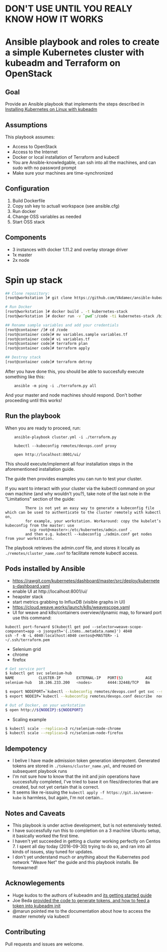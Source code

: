 # DON'T USE UNTIL YOU REALY KNOW HOW IT WORKS

# Ansible playbook and roles to create a simple Kubernetes cluster with kubeadm and Terraform on OpenStack

## Goal

Provide an Ansible playbook that implements the steps described in [Installing Kubernetes on Linux with kubeadm](http://kubernetes.io/docs/getting-started-guides/kubeadm/)

## Assumptions

This playbook assumes: 

* Access to OpenStack
* Access to the Internet
* Docker or local installation of Terraform and kubectl
* You are Ansible-knowledgable, can ssh into all the machines, and can sudo with no password prompt
* Make sure your machines are time-synchronized

## Configuration

1. Build Dockerfile
2. Copy ssh key to actuall workspace (see ansible.cfg)
3. Run docker
3. Change OSS variables as needed
4. Start OSS stack

## Components
- 3 instances with docker 1.11.2 and overlay storage driver
 - 1x master
 - 2x node

# Spin up stack

```bash
## Clone repozitory:
[root@workstation ]# git clone https://github.com/VAdamec/ansible-kubeadm-cluster

# Run Docker
[root@workstation ]# docker build . -t kubernetes-stack
[root@workstation ]# docker run -v `pwd`:/code -ti kubernetes-stack /bin/bash

## Rename sample variables and add your credentials
[root@container /]# cd /code
[root@container code]# mv variables.sample variables.tf
[root@container code]# vi variables.tf
[root@container code]# terraform plan
[root@container code]# terraform apply

## Destroy stack
[root@container code]# terraform detroy
```

After you have done this, you should be able to succesfully execute something like this:

```
    ansible -m ping -i ./terraform.py all
```

And your master and node machines should respond.  Don't bother proceeding until this works!

## Run the playbook

When you are ready to proceed, run:

```
    ansible-playbook cluster.yml -i ./terraform.py
    
    kubectl --kubeconfig remotes/devops.conf proxy

    open http://localhost:8001/ui/
```

This should execute/implement all four installation steps in the aforementioned installation guide.

The guide then provides examples you can run to test your cluster.

If you want to interact with your cluster via the kubectl command on your own machine (and why wouldn't you?), take note of the last note in the "Limitations" section of the guide:

```
         There is not yet an easy way to generate a kubeconfig file which can be used to authenticate to the cluster remotely with kubectl on, 
         for example, your workstation. Workaround: copy the kubelet’s kubeconfig from the master: use 
           scp root@<master>:/etc/kubernetes/admin.conf . 
         and then e.g. kubectl --kubeconfig ./admin.conf get nodes from your workstation.
```

The playbook retrieves the admin.conf file, and stores it locally as ```./remotes/cluster_name.conf``` to facilitate remote kubectl access.


## Pods installed by Ansible
* https://rawgit.com/kubernetes/dashboard/master/src/deploy/kubernetes-dashboard.yaml
 * enable UI at http://localhost:8001/ui/
* heapster stack
 * start metrics grabbing to InfluxDB (visible graphs in UI)
* https://cloud.weave.works/launch/k8s/weavescope.yaml
 * UI for weave and k8s/containers overview/dynamic map, to forward port use this command:

```
kubectl port-forward $(kubectl get pod --selector=weave-scope-component=app -o jsonpath='{.items..metadata.name}') 4040
ssh -f -N -L 4040:localhost:4040 centos@<MASTER> -i ~/.ssh/terraform.pem
```
* Selenium grid
 * chrome
 * firefox


 ```bash
 # Get service port
 $ kubectl get svc selenium-hub
 NAME           CLUSTER-IP       EXTERNAL-IP   PORT(S)          AGE
 selenium-hub   10.106.233.200   <nodes>       4444:32448/TCP   8m

$ export NODEPORT=`kubectl --kubeconfig remotes/devops.conf get svc --selector='app=selenium-hub' --output=template --template="{{ with index .items 0}}{{with index .spec.ports 0 }}{{.nodePort}}{{end}}{{end}}"`
$ export NODEIP=`kubectl --kubeconfig remotes/devops.conf describe  nodes devops-kubestack-node-01 | perl -wnE'say for /Addresses:\s*(\d{1,3}\.\d{1,3}\.\d{1,3}\.\d{1,3})\,.*/g'`

# Out of Docker, on your workstation
$ open http://${NODEIP}:${NODEPORT}
 ```
 * Scaling example
 ```bash
 $ kubectl scale --replicas=3 rc/selenium-node-chrome
 $ kubectl scale --replicas=3 rc/selenium-node-firefox
 ```

## Idempotency

* I belive I have made admission token generation idempotent. Generated tokens are stored in ```./tokens/cluster_name.yml```, and reused on subsequent playbook runs
* I'm not sure how to know that the init and join operations have successfully completed, I've tried to base it on files/directories that are created, but not yet certain that is correct.
* It seems like re-issuing the ```kubectl apply -f https://git.io/weave-kube``` is harmless, but again, I'm not certain...


## Notes and Caveats

* This playbook is under active development, but is not extensively tested.
* I have successfully run this to completion on a 3 machine Ubuntu setup, it basically worked the first time.
* I haven't yet succeeded in getting a cluster working perfectly on Centos 7. I spent all day today (2016-09-30) trying to do so, and ran into all kinds of issues, stay tuned for updates.
* I don't yet understand much or anything about the Kubernetes pod network "Weave Net" the guide and this playbook installs.  Be forewarned!

## Acknowlegements

* Huge kudos to the authors of kubeadm and [its getting started guide](http://kubernetes.io/docs/getting-started-guides/kubeadm/)
* Joe Beda [provided the code to generate tokens, and how to feed a token into kubeadm init](https://github.com/upmc-enterprises/kubeadm-aws/issues/1)
* @marun pointed me to the documentation about how to access the master remotely via kubectl

## Contributing

Pull requests and issues are welcome.












